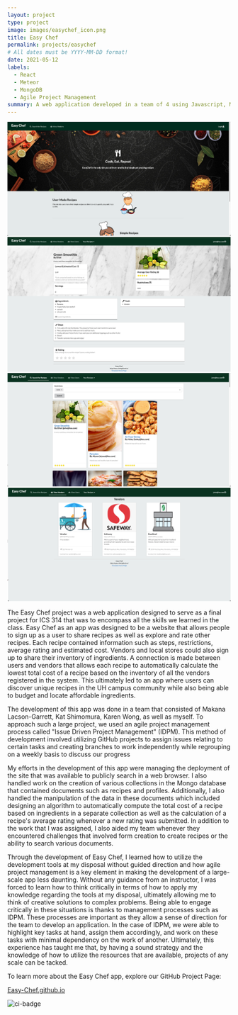 ```yaml
---
layout: project
type: project
image: images/easychef_icon.png
title: Easy Chef
permalink: projects/easychef
# All dates must be YYYY-MM-DD format!
date: 2021-05-12
labels:
  - React
  - Meteor
  - MongoDB
  - Agile Project Management 
summary: A web application developed in a team of 4 using Javascript, Meteor, React, and MongoDB that allows users to create and share affordable recipes.
---
```

<div class="ui two column grid">
  <div class="column">
    <div class="ui segment"><img class="ui large image" alt="easychef-landing" src="../images/easychef_landing.png"></div>
    <div class="ui segment"><img class="ui large image" alt="easychef-recipe" src="../images/easychef_recipe.png"></div>
  </div>
  <div class="column">
    <div class="ui segment"><img class="ui large image" alt="easychef-search" src="../images/easychef_search.png"></div>
    <div class="ui segment"><img class="ui large image" alt="easychef-vendor" src="../images/easychef_vendors.png"></div>
  </div>
</div>

The Easy Chef project was a web application designed to serve as a final project for ICS 314 that was to encompass all the skills we learned in the class.  Easy Chef as an app was designed to be a website that allows people to sign up as a user to share recipes as well as explore and rate other recipes.  Each recipe contained information such as steps, restrictions, average rating and estimated cost.  Vendors and local stores could also sign up to share their inventory of ingredients.  A connection is made between users and vendors that allows each recipe to automatically calculate the lowest total cost of a recipe based on the inventory of all the vendors registered in the system.  This ultimately led to an app where users can discover unique recipes in the UH campus community while also being able to budget and locate affordable ingredients.

The development of this app was done in a team that consisted of Makana Lacson-Garrett, Kat Shimomura, Karen Wong, as well as myself.  To approach such a large project, we used an agile project management process called "Issue Driven Project Management" (IDPM).  This method of development involved utilizing GitHub projects to assign issues relating to certain tasks and creating branches to work independently while regrouping on a weekly basis to discuss our progress

My efforts in the development of this app were managing the deployment of the site that was available to publicly search in a web browser.  I also handled work on the creation of various collections in the Mongo database that contained documents such as recipes and profiles.  Additionally, I also handled the manipulation of the data in these documents which included designing an algorithm to automatically compute the total cost of a recipe based on ingredients in a separate collection as well as the calculation of a recipe's average rating whenever a new rating was submitted.  In addition to the work that I was assigned, I also aided my team whenever they encountered challenges that involved form creation to create recipes or the ability to search various documents.

Through the development of Easy Chef, I learned how to utilize the development tools at my disposal without guided direction and how agile project management is a key element in making the development of a large-scale app less daunting.  Without any guidance from an instructor, I was forced to learn how to think critically in terms of how to apply my knowledge regarding the tools at my disposal, ultimately allowing me to think of creative solutions to complex problems.  Being able to engage critically in these situations is thanks to management processes such as IDPM.  These processes are important as they allow a sense of direction for the team to develop an application.  In the case of IDPM, we were able to highlight key tasks at hand, assign them accordingly, and work on these tasks with minimal dependency on the work of another.  Ultimately, this experience has taught me that, by having a sound strategy and the knowledge of how to utilize the resources that are available, projects of any scale can be tacked.

To learn more about the Easy Chef app, explore our GitHub Project Page:

<a href="https://easy-chef.github.io/"><i class="large github icon "></i>Easy-Chef.github.io</a>

![ci-badge](https://github.com/easy-chef/easy-chef/workflows/easy-chef/badge.svg)

